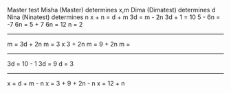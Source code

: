 Master test
Misha (Master) determines x,m
Dima (Dimatest) determines d
Nina (Ninatest) determines n
x + n = d + m
3d = m - 2n
3d + 1 = 10
5 - 6n = -7
6n = 5 + 7
6n = 12
n = 2

---

m = 3d + 2n
m = 3 x 3 + 2n
m = 9 + 2n
m =

---

3d = 10 - 1
3d = 9
d = 3

---

x = d + m - n
x = 3 + 9 + 2n - n
x = 12 + n
